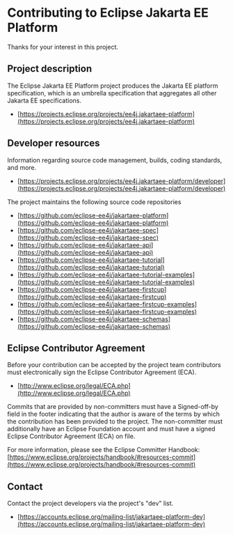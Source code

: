 # Contributing to Eclipse Jakarta EE Platform

Thanks for your interest in this project.

## Project description

The Eclipse Jakarta EE Platform project produces the Jakarta EE
platform specification, which is an umbrella specification that
aggregates all other Jakarta EE specifications.

* [https://projects.eclipse.org/projects/ee4j.jakartaee-platform](https://projects.eclipse.org/projects/ee4j.jakartaee-platform)

## Developer resources

Information regarding source code management, builds, coding standards, and
more.

* [https://projects.eclipse.org/projects/ee4j.jakartaee-platform/developer](https://projects.eclipse.org/projects/ee4j.jakartaee-platform/developer)

The project maintains the following source code repositories

* [https://github.com/eclipse-ee4j/jakartaee-platform](https://github.com/eclipse-ee4j/jakartaee-platform)
* [https://github.com/eclipse-ee4j/jakartaee-spec](https://github.com/eclipse-ee4j/jakartaee-spec)
* [https://github.com/eclipse-ee4j/jakartaee-api](https://github.com/eclipse-ee4j/jakartaee-api)
* [https://github.com/eclipse-ee4j/jakartaee-tutorial](https://github.com/eclipse-ee4j/jakartaee-tutorial)
* [https://github.com/eclipse-ee4j/jakartaee-tutorial-examples](https://github.com/eclipse-ee4j/jakartaee-tutorial-examples)
* [https://github.com/eclipse-ee4j/jakartaee-firstcup](https://github.com/eclipse-ee4j/jakartaee-firstcup)
* [https://github.com/eclipse-ee4j/jakartaee-firstcup-examples](https://github.com/eclipse-ee4j/jakartaee-firstcup-examples)
* [https://github.com/eclipse-ee4j/jakartaee-schemas](https://github.com/eclipse-ee4j/jakartaee-schemas)

## Eclipse Contributor Agreement

Before your contribution can be accepted by the project team contributors must
electronically sign the Eclipse Contributor Agreement (ECA).

* [http://www.eclipse.org/legal/ECA.php](http://www.eclipse.org/legal/ECA.php)

Commits that are provided by non-committers must have a Signed-off-by field in
the footer indicating that the author is aware of the terms by which the
contribution has been provided to the project. The non-committer must
additionally have an Eclipse Foundation account and must have a signed Eclipse
Contributor Agreement (ECA) on file.

For more information, please see the Eclipse Committer Handbook:
[https://www.eclipse.org/projects/handbook/#resources-commit](https://www.eclipse.org/projects/handbook/#resources-commit)

## Contact

Contact the project developers via the project's "dev" list.

* [https://accounts.eclipse.org/mailing-list/jakartaee-platform-dev](https://accounts.eclipse.org/mailing-list/jakartaee-platform-dev)
